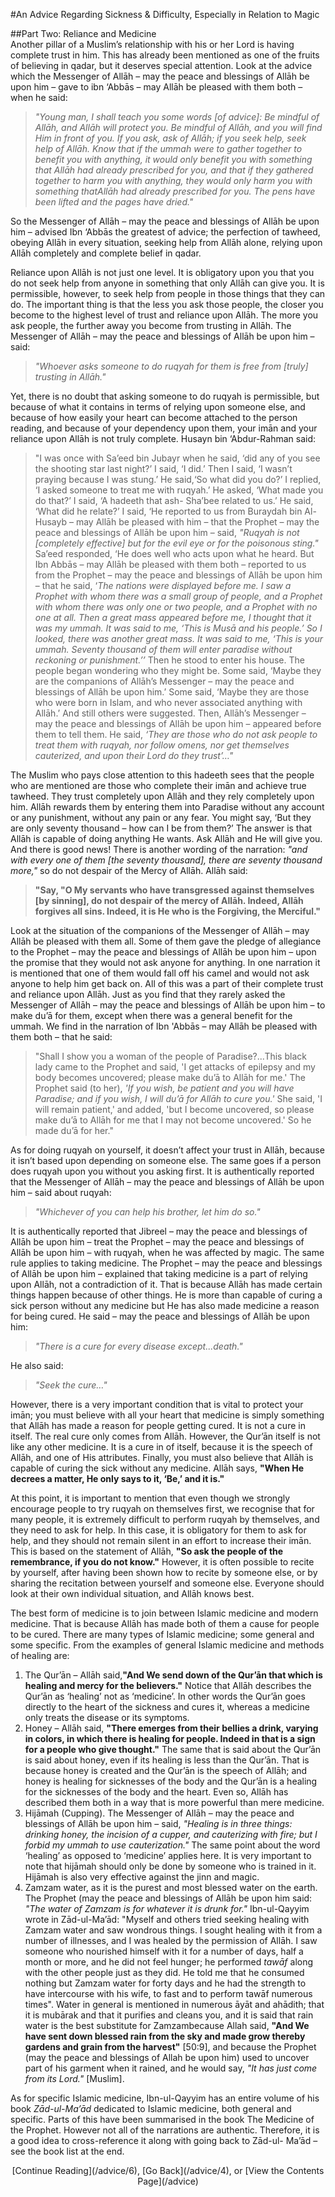 [title: Advice Part Five: Reliance and Medicine - muhammadtim.com]:/
[menu: Advice (5): Reliance and Medicine]:/
[path: /advice/5]:/
[alias: /articles/advice/5]:/

#An Advice Regarding Sickness & Difficulty, Especially in Relation to Magic

##Part Two: Reliance and Medicine
<br/>
Another pillar of a Muslim’s relationship with his or her Lord is having complete trust in him. This has already been mentioned as one of the fruits of believing in qadar, but it deserves special attention. Look at the advice which the Messenger of Allāh – may the peace and blessings of Allāh be upon him – gave to ibn ‘Abbās – may Allāh be pleased with them both – when he said:
>*"Young man, I shall teach you some words [of advice]: Be mindful of Allāh, and Allāh will protect you. Be mindful of Allāh, and you will find Him in front of you. If you ask, ask of Allāh; if you seek help, seek help of Allāh. Know that if the ummah were to gather together to benefit you with anything, it would only benefit you with something that Allāh had already prescribed for you, and that if they gathered together to harm you with anything, they would only harm you with something thatAllāh had already prescribed for you. The pens have been lifted and the pages have dried."*
So the Messenger of Allāh – may the peace and blessings of Allāh be upon him – advised Ibn ‘Abbās the greatest of advice; the perfection of tawheed, obeying Allāh in every situation, seeking help from Allāh alone, relying upon Allāh completely and complete belief in qadar.
Reliance upon Allāh is not just one level. It is obligatory upon you that you do not seek help from anyone in something that only Allāh can give you. It is permissible, however, to seek help from people in those things that they can do. The important thing is that the less you ask those people, the closer you become to the highest level of trust and reliance upon Allāh. The more you ask people, the further away you become from trusting in Allāh. The Messenger of Allāh – may the peace and blessings of Allāh be upon him – said:
>*"Whoever asks someone to do ruqyah for them is free from [truly] trusting in Allāh."* 
Yet, there is no doubt that asking someone to do ruqyah is permissible, but because of what it contains in terms of relying upon someone else, and because of how easily your heart can become attached to the person reading, and because of your dependency upon them, your imān and your reliance upon Allāh is not truly complete. Husayn bin ‘Abdur-Rahman said:
>"I was once with Sa’eed bin Jubayr when he said, ‘did any of you see the shooting star last night?’ I said, ‘I did.’ Then I said, ‘I wasn’t praying because I was stung.’ He said,‘So what did you do?’ I replied, ‘I asked someone to treat me with ruqyah.’ He asked, ‘What made you do that?’ I said, ‘A hadeeth that ash-
Sha’bee related to us.’ He said, ‘What did he relate?’ I said, ‘He reported to us from Buraydah bin Al-Husayb – may Allāh be pleased with him – that the Prophet – may the peace and blessings of Allāh be upon him – said, *"Ruqyah is not [completely effective] but for the evil eye or for the poisonous sting."* Sa’eed responded, ‘He does well who acts upon what he heard. But Ibn Abbās – may Allāh be pleased with them both – reported to us from the Prophet – may the peace and blessings of Allāh be upon him – that he said, ‘*The nations were displayed before me. I saw a Prophet with whom there was a small group of people, and a Prophet with whom there was only one or two people, and a Prophet with no one at all. Then a great mass appeared before me, I thought that it was my ummah. It was said to me, ‘This is Musā and his people.’ So I looked, there was another great mass. It was said to me, ‘This is your ummah. Seventy thousand of them will enter paradise without reckoning or punishment.’’* Then he stood to enter his house. The people began wondering who they might be. Some said, ‘Maybe they are the companions of Allāh’s Messenger – may the peace and blessings of Allāh be upon him.’ Some said, ‘Maybe they are those who were born in Islam, and who never associated anything with Allāh.’ And still others were suggested. Then, Allāh’s Messenger – may the peace and blessings of Allāh be upon him – appeared before them to tell them. He said, *‘They are those who do not ask people to treat them with ruqyah, nor follow omens, nor get themselves cauterized, and upon their Lord do they trust’…"*
The Muslim who pays close attention to this hadeeth sees that the people who are mentioned are those who complete their imān and achieve true tawheed. They trust completely upon Allāh and they rely completely upon him. Allāh rewards them by entering them into Paradise without any account or any punishment, without any pain or any fear. You might say, ‘But they are only seventy thousand – how can I be from them?’ The answer is that Allāh is capable of doing anything He wants. Ask Allāh and He will give you. And there is good news! There is another wording of the narration: *"and with every one of them [the seventy thousand], there are seventy thousand more,"* so do not despair of the Mercy of Allāh. Allāh said: 
>**"Say, "O My servants who have transgressed against themselves [by sinning], do not despair of the mercy of Allāh. Indeed, Allāh forgives all sins. Indeed, it is He who is the Forgiving, the Merciful."**
Look at the situation of the companions of the Messenger of Allāh – may Allāh be pleased with them all. Some of them gave the pledge of allegiance to the Prophet – may the peace and blessings of Allāh be upon him – upon the promise that they would not ask anyone for anything. In one narration it is mentioned that one of them would fall off his camel and would not ask anyone to help him get back on. All of this was a part of their complete trust and reliance upon Allāh. Just as you find that they rarely asked the Messenger of Allāh – may the peace and blessings of Allāh be upon him – to make du’ā for them, except when there was a general benefit for the ummah. We find in the narration of Ibn 'Abbās – may Allāh be pleased with them both – that he said:>"Shall I show you a woman of the people of Paradise?...This black lady came to the Prophet and said, 'I get attacks of epilepsy and my body becomes uncovered; please make du’ā to Allāh for me.' The Prophet said (to her), *'If you wish, be patient and you will have Paradise; and if you wish, I will du’ā for Allāh to cure you.'* She said, 'I will remain patient,' and added, 'but I become uncovered, so please make du’ā to Allāh for me that I may not become uncovered.' So he made du’ā for her."

As for doing ruqyah on yourself, it doesn’t affect your trust in Allāh, because it isn’t based upon depending on someone else. The same goes if a person does ruqyah upon you without you asking first. It is authentically reported that the Messenger of Allāh – may the peace and blessings of Allāh be upon him – said about ruqyah:

>*"Whichever of you can help his brother, let him do so."* 

It is authentically reported that Jibreel – may the peace and blessings of Allāh be upon him – treat the Prophet – may the peace and blessings of Allāh be upon him – with ruqyah, when he was affected by magic. The same rule applies to taking medicine. The Prophet – may the peace and blessings of Allāh be upon him – explained that taking medicine is a part of relying upon Allāh, not a contradiction of it. That is because Allāh has made certain things happen because of other things. He is more than capable of curing a sick person without any medicine but He has also made medicine a reason for being cured. He said – may the peace and blessings of Allāh be upon him:

>*"There is a cure for every disease except...death."* 

He also said:

>*"Seek the cure…"* 

However, there is a very important condition that is vital to protect your imān; you must believe with all your heart that medicine is simply something that Allāh has made a reason for people getting cured. It is not a cure in itself. The real cure only comes from Allāh. However, the Qur’ān itself is not like any other medicine. It is a cure in of itself, because it is the speech of Allāh, and one of His attributes. Finally, you must also believe that Allāh is capable of curing the sick without any medicine. Allāh says, **"When He decrees a matter, He only says to it, ‘Be,’ and it is."**
At this point, it is important to mention that even though we strongly encourage people to try ruqyah on themselves first, we recognise that for many people, it is extremely difficult to perform ruqyah by themselves, and they need to ask for help. In this case, it is obligatory for them to ask for help, and they should not remain silent in an effort to increase their imān. This is based on the statement of Allāh, **"So ask the people of the remembrance, if you do not know."** However, it is often possible to recite by yourself, after having been shown how to recite by someone else, or by sharing the recitation between yourself and someone else. Everyone should look at their own individual situation, and Allāh knows best.
The best form of medicine is to join between Islamic medicine and modern medicine. That is because Allāh has made both of them a cause for people to be cured. There are many types of Islamic medicine; some general and some specific. From the examples of general Islamic medicine and methods of healing are:
1. The Qur’ān – Allāh said,**"And We send down of the Qur’ān that which is healing and mercy for the believers."** Notice that Allāh describes the Qur’ān as ‘healing’ not as ‘medicine’. In other words the Qur’ān goes directly to the heart of the sickness and cures it, whereas a medicine only treats the disease or its symptoms.2. Honey – Allāh said, **"There emerges from their bellies a drink, varying in colors, in which there is healing for people. Indeed in that is a sign for a people who give thought."** The same that is said about the Qur’ān is said about honey, even if its healing is less than the Qur’ān. That is because honey is created and the Qur’ān is the speech of Allāh; and honey is healing for sicknesses of the body and the Qur’ān is a healing for the sicknesses of the body and the heart. Even so, Allāh has described them both in a way that is more powerful than mere medicine.3. Hijāmah (Cupping). The Messenger of Allāh – may the peace and blessings of Allāh be upon him – said, *"Healing is in three things: drinking honey, the incision of a cupper, and cauterizing with fire; but I forbid my ummah to use cauterization."* The same point about the word ‘healing’ as opposed to ‘medicine’ applies here. It is very important to note that hijāmah should only be done by someone who is trained in it.  Hijāmah is also very effective against the jinn and magic.4. Zamzam water, as it is the purest and most blessed water on the earth. The Prophet (may the peace and blessings of Allāh be upon him said: *"The water of Zamzam is for whatever it is drunk for."* Ibn-ul-Qayyim wrote in Zād-ul-Ma’ād: "Myself and others tried seeking healing with Zamzam water and saw wondrous things. I sought healing with it from a number of illnesses, and I was healed by the permission of Allāh. I saw someone who nourished himself with it for a number of days, half a month or more, and he did not feel hunger; he performed *tawāf* along with the other people just as they did. He told me that he consumed nothing but Zamzam water for forty days and he had the strength to have intercourse with his wife, to fast and to perform tawāf numerous times". Water in general is mentioned in numerous āyāt and ahādith; that it is mubārak and that it purifies and cleans you, and it is said that rain water is the best substitute for Zamzambecause Allah said, **"And We have sent down blessed rain from the sky and made grow thereby gardens and grain from the harvest"** [50:9], and because the Prophet (may the peace and blessings of Allah be upon him) used to uncover part of his garment when it rained, and he would say, *"It has just come from its Lord."* [Muslim].
As for specific Islamic medicine, Ibn-ul-Qayyim has an entire volume of his book *Zād-ul-Ma’ād* dedicated to Islamic medicine, both general and specific. Parts of this have been summarised in the book The Medicine of the Prophet. However not all of the narrations are authentic. Therefore, it is a good idea to cross-reference it along with going back to Zād-ul- Ma’ād – see the book list at the end.
<p style="text-align:center">[Continue Reading](/advice/6), [Go Back](/advice/4), or [View the Contents Page](/advice)